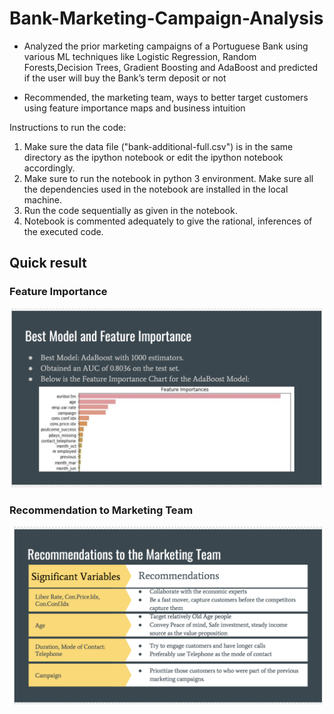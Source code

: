 # Bank-Marketing-Campaign-Analysis

- Analyzed the prior marketing campaigns of a Portuguese Bank using various ML techniques like Logistic Regression, Random Forests,Decision Trees, Gradient Boosting and AdaBoost and predicted if the user will buy the Bank’s term deposit or not

- Recommended, the marketing team, ways to better target customers using feature importance maps and business intuition


Instructions to run the code:
1. Make sure the data file ("bank-additional-full.csv") is in the same directory as the ipython notebook or 
edit the ipython notebook accordingly.
2. Make sure to run the notebook in python 3 environment. 
Make sure all the dependencies used in the notebook are installed in the local machine.
3. Run the code sequentially as given in the notebook.
4. Notebook is commented adequately to give the rational, inferences of the executed code.

## Quick result
### Feature Importance
![Alt text](s2.png?raw=true "Title")

### Recommendation to Marketing Team
![Alt text](s1.png?raw=true "Title")


